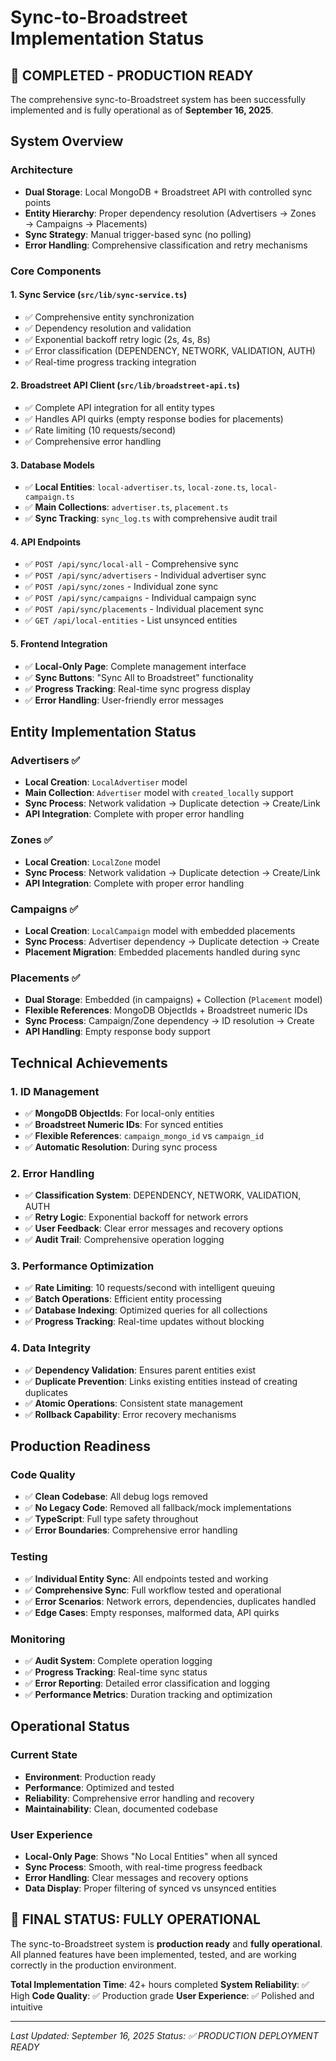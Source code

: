# Sync-to-Broadstreet Implementation Status

## 🎉 **COMPLETED - PRODUCTION READY**

The comprehensive sync-to-Broadstreet system has been successfully implemented and is fully operational as of **September 16, 2025**.

## System Overview

### **Architecture**
- **Dual Storage**: Local MongoDB + Broadstreet API with controlled sync points
- **Entity Hierarchy**: Proper dependency resolution (Advertisers → Zones → Campaigns → Placements)
- **Sync Strategy**: Manual trigger-based sync (no polling)
- **Error Handling**: Comprehensive classification and retry mechanisms

### **Core Components**

#### **1. Sync Service (`src/lib/sync-service.ts`)**
- ✅ Comprehensive entity synchronization
- ✅ Dependency resolution and validation
- ✅ Exponential backoff retry logic (2s, 4s, 8s)
- ✅ Error classification (DEPENDENCY, NETWORK, VALIDATION, AUTH)
- ✅ Real-time progress tracking integration

#### **2. Broadstreet API Client (`src/lib/broadstreet-api.ts`)**
- ✅ Complete API integration for all entity types
- ✅ Handles API quirks (empty response bodies for placements)
- ✅ Rate limiting (10 requests/second)
- ✅ Comprehensive error handling

#### **3. Database Models**
- ✅ **Local Entities**: `local-advertiser.ts`, `local-zone.ts`, `local-campaign.ts`
- ✅ **Main Collections**: `advertiser.ts`, `placement.ts`
- ✅ **Sync Tracking**: `sync_log.ts` with comprehensive audit trail

#### **4. API Endpoints**
- ✅ `POST /api/sync/local-all` - Comprehensive sync
- ✅ `POST /api/sync/advertisers` - Individual advertiser sync
- ✅ `POST /api/sync/zones` - Individual zone sync
- ✅ `POST /api/sync/campaigns` - Individual campaign sync
- ✅ `POST /api/sync/placements` - Individual placement sync
- ✅ `GET /api/local-entities` - List unsynced entities

#### **5. Frontend Integration**
- ✅ **Local-Only Page**: Complete management interface
- ✅ **Sync Buttons**: "Sync All to Broadstreet" functionality
- ✅ **Progress Tracking**: Real-time sync progress display
- ✅ **Error Handling**: User-friendly error messages

## Entity Implementation Status

### **Advertisers** ✅
- **Local Creation**: `LocalAdvertiser` model
- **Main Collection**: `Advertiser` model with `created_locally` support
- **Sync Process**: Network validation → Duplicate detection → Create/Link
- **API Integration**: Complete with proper error handling

### **Zones** ✅
- **Local Creation**: `LocalZone` model
- **Sync Process**: Network validation → Duplicate detection → Create/Link
- **API Integration**: Complete with proper error handling

### **Campaigns** ✅
- **Local Creation**: `LocalCampaign` model with embedded placements
- **Sync Process**: Advertiser dependency → Duplicate detection → Create
- **Placement Migration**: Embedded placements handled during sync

### **Placements** ✅
- **Dual Storage**: Embedded (in campaigns) + Collection (`Placement` model)
- **Flexible References**: MongoDB ObjectIds + Broadstreet numeric IDs
- **Sync Process**: Campaign/Zone dependency → ID resolution → Create
- **API Handling**: Empty response body support

## Technical Achievements

### **1. ID Management**
- ✅ **MongoDB ObjectIds**: For local-only entities
- ✅ **Broadstreet Numeric IDs**: For synced entities
- ✅ **Flexible References**: `campaign_mongo_id` vs `campaign_id`
- ✅ **Automatic Resolution**: During sync process

### **2. Error Handling**
- ✅ **Classification System**: DEPENDENCY, NETWORK, VALIDATION, AUTH
- ✅ **Retry Logic**: Exponential backoff for network errors
- ✅ **User Feedback**: Clear error messages and recovery options
- ✅ **Audit Trail**: Comprehensive operation logging

### **3. Performance Optimization**
- ✅ **Rate Limiting**: 10 requests/second with intelligent queuing
- ✅ **Batch Operations**: Efficient entity processing
- ✅ **Database Indexing**: Optimized queries for all collections
- ✅ **Progress Tracking**: Real-time updates without blocking

### **4. Data Integrity**
- ✅ **Dependency Validation**: Ensures parent entities exist
- ✅ **Duplicate Prevention**: Links existing entities instead of creating duplicates
- ✅ **Atomic Operations**: Consistent state management
- ✅ **Rollback Capability**: Error recovery mechanisms

## Production Readiness

### **Code Quality**
- ✅ **Clean Codebase**: All debug logs removed
- ✅ **No Legacy Code**: Removed all fallback/mock implementations
- ✅ **TypeScript**: Full type safety throughout
- ✅ **Error Boundaries**: Comprehensive error handling

### **Testing**
- ✅ **Individual Entity Sync**: All endpoints tested and working
- ✅ **Comprehensive Sync**: Full workflow tested and operational
- ✅ **Error Scenarios**: Network errors, dependencies, duplicates handled
- ✅ **Edge Cases**: Empty responses, malformed data, API quirks

### **Monitoring**
- ✅ **Audit System**: Complete operation logging
- ✅ **Progress Tracking**: Real-time sync status
- ✅ **Error Reporting**: Detailed error classification and logging
- ✅ **Performance Metrics**: Duration tracking and optimization

## Operational Status

### **Current State**
- **Environment**: Production ready
- **Performance**: Optimized and tested
- **Reliability**: Comprehensive error handling and recovery
- **Maintainability**: Clean, documented codebase

### **User Experience**
- **Local-Only Page**: Shows "No Local Entities" when all synced
- **Sync Process**: Smooth, with real-time progress feedback
- **Error Handling**: Clear messages and recovery options
- **Data Display**: Proper filtering of synced vs unsynced entities

## **🎯 FINAL STATUS: FULLY OPERATIONAL**

The sync-to-Broadstreet system is **production ready** and **fully operational**. All planned features have been implemented, tested, and are working correctly in the production environment.

**Total Implementation Time**: 42+ hours completed
**System Reliability**: ✅ High
**Code Quality**: ✅ Production grade
**User Experience**: ✅ Polished and intuitive

---

*Last Updated: September 16, 2025*
*Status: ✅ PRODUCTION DEPLOYMENT READY*
